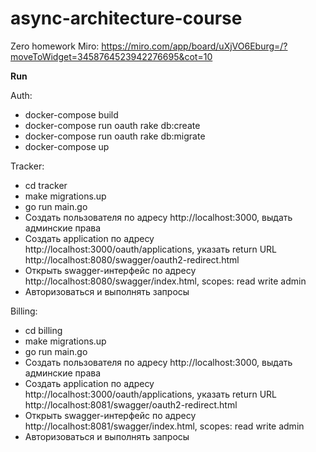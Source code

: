 # async-architecture-course

Zero homework Miro:
https://miro.com/app/board/uXjVO6Eburg=/?moveToWidget=3458764523942276695&cot=10

**Run**  

Auth:
* docker-compose build
* docker-compose run oauth rake db:create
* docker-compose run oauth rake db:migrate
* docker-compose up  

Tracker:
* cd tracker
* make migrations.up
* go run main.go
* Создать пользователя по адресу http://localhost:3000, выдать админские права
* Создать application по адресу http://localhost:3000/oauth/applications, указать return URL http://localhost:8080/swagger/oauth2-redirect.html
* Открыть swagger-интерфейс по адресу http://localhost:8080/swagger/index.html, scopes: read write admin
* Авторизоваться и выполнять запросы
  
Billing:
* cd billing
* make migrations.up
* go run main.go
* Создать пользователя по адресу http://localhost:3000, выдать админские права
* Создать application по адресу http://localhost:3000/oauth/applications, указать return URL http://localhost:8081/swagger/oauth2-redirect.html
* Открыть swagger-интерфейс по адресу http://localhost:8081/swagger/index.html, scopes: read write admin
* Авторизоваться и выполнять запросы